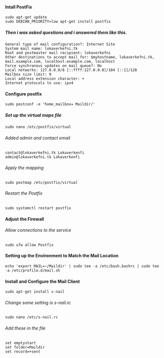 #### Intall PostFix

```
sudo apt-get update
sudo DEBIAN_PRIORITY=low apt-get install postfix
```

##### Then i was asked questions and i answered them like this.

```
General type of mail configuration?: Internet Site
System mail name: lokaverkefni.tk
Root and postmaster mail recipient: lokaverkefni
Other destinations to accept mail for: $myhostname, lokaverkefni.tk, mail.example.com, localhost.example.com, localhost
Force synchronous updates on mail queue?: No
Local networks: 127.0.0.0/8 [::ffff:127.0.0.0]/104 [::1]/128
Mailbox size limit: 0
Local address extension character: +
Internet protocols to use: ipv4
```

#### Configure postfix

```
sudo postconf -e 'home_mailbox= Maildir/'
```
##### Set up the virtual maps file

```
sudo nano /etc/postfix/virtual
```
###### Added admin and contact email

```
contact@lokaverkefni.tk Lokaverkenfi
admin@lokaverkefni.tk Lokaverkenfi
```

###### Apply the mapping

```
sudo postmap /etc/postfix/virtual
```

######  Restart the Postfix

```
sudo systemctl restart postfix
```

#### Adjust the Firewall

###### Allow connections to the service

```
sudo ufw allow Postfix
```

#### Setting up the Environment to Match the Mail Location

```
echo 'export MAIL=~/Maildir' | sudo tee -a /etc/bash.bashrc | sudo tee -a /etc/profile.d/mail.sh
```
#### Install and Configure the Mail Client

```
sudo apt-get install s-nail
```

###### Change some setting is s-nail.rc

```
sudo nano /etc/s-nail.rc
```
###### Add these in the file

```
set emptystart
set folder=Maildir
set record=+sent
```
